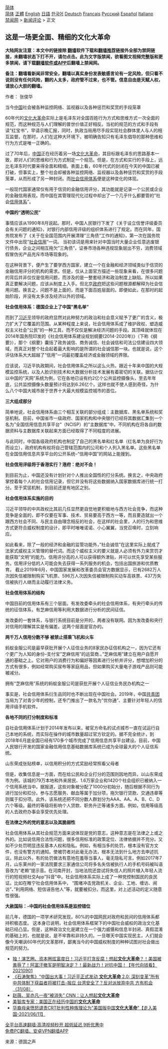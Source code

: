  <!-- 面包屑导航 --> <div class="breadcrumb"><!-- GTranslate: https://gtranslate.io/ -->  <div class="switcher notranslate">  <div class="selected">  <a href="#" onclick="return false;"> 简体</a>  </div>  <div class="option">  <a href="https://www.bannedbook.org" onclick="doGTranslate('zh-CN|zh-CN');jQuery('div.switcher div.selected a').html(jQuery(this).html());return false;" title="简体中文" class="nturl selected"> 简体</a>  <a href="https://www.bannedbook.org/zh-tw/" onclick="doGTranslate('zh-CN|zh-TW');jQuery('div.switcher div.selected a').html(jQuery(this).html());return false;" title="繁體中文" class="nturl"> 正體</a>  <a href="https://www.bannedbook.org/en/" onclick="doGTranslate('zh-CN|en');jQuery('div.switcher div.selected a').html(jQuery(this).html());return false;" title="English" class="nturl"> English</a>  <a href="https://www.bannedbook.org/ja/" onclick="doGTranslate('zh-CN|ja');jQuery('div.switcher div.selected a').html(jQuery(this).html());return false;" title="日本語" class="nturl"> 日語</a>  <a href="https://www.bannedbook.org/ko/" onclick="doGTranslate('zh-CN|ko');jQuery('div.switcher div.selected a').html(jQuery(this).html());return false;" title="한국어" class="nturl"> 한국어</a>  <a href="https://www.bannedbook.org/de/" onclick="doGTranslate('zh-CN|de');jQuery('div.switcher div.selected a').html(jQuery(this).html());return false;" title="Deutsch" class="nturl"> Deutsch</a>  <a href="https://www.bannedbook.org/fr/" onclick="doGTranslate('zh-CN|fr');jQuery('div.switcher div.selected a').html(jQuery(this).html());return false;" title="Français" class="nturl"> Français</a>  <a href="https://www.bannedbook.org/ru/" onclick="doGTranslate('zh-CN|ru');jQuery('div.switcher div.selected a').html(jQuery(this).html());return false;" title="Русский" class="nturl"> Русский</a>  <a href="https://www.bannedbook.org/es/" onclick="doGTranslate('zh-CN|es');jQuery('div.switcher div.selected a').html(jQuery(this).html());return false;" title="Español" class="nturl"> Español</a>  <a href="https://www.bannedbook.org/it/" onclick="doGTranslate('zh-CN|it');jQuery('div.switcher div.selected a').html(jQuery(this).html());return false;" title="Italiano" class="nturl"> Italiano</a>  </div>  </div>      <div class='breadcrumb-sub'><!-- Breadcrumb NavXT 6.3.0 --> <a href="https://www.bannedbook.org/" class="home">禁闻网</a> &gt; <a href="https://www.bannedbook.org/bnews/comments/" class="category">新闻评论</a> &gt; 正文</div></div><h2>这是一场更全面、精细的文化大革命</h2> <p class="notice"><b>大陆网友注意：本文中的链接除 <a href="https://github.com/bannedbook/fanqiang" >翻墙</a>软件下载和<a href="https://github.com/killgcd/justmysocks/blob/master/README.md">翻墙推荐</a>链接外全部为禁网链接，未翻墙状态下打不开，请勿点击。此为文字版禁闻，欲看图文视频完整版和更多禁闻，请下载<a href="https://github.com/bannedbook/fanqiang">翻墙软件或APP</a>后翻墙上禁闻网。</p><p>备注：翻墙看新闻非常安全，翻墙以真实身份发表敏感言论有一定风险，但只看不说则没有任何风险，翻的人太多，政府管不过来，也不管。信息自由是天赋人权，请放心大胆的翻墙。</b></p>  <div class="entry"> <p>作者： 张俊华</p> <p id="conimg">当今<a href="https://www.bannedbook.org/bnews/tag/%E4%B8%AD%E5%9B%BD/" class="st_tag internal_tag" rel="tag" title="标签 中国 下的日志">中国</a>社会被各种监控网络、监视器以及各种惩罚和奖赏的手段笼罩</p> <p>60年代的<span class='wp_keywordlink'><a href="https://www.bannedbook.org/forum2/topic973.html" title="《文化大革命：历史真相和集体记忆》" target="_blank">文化大革命</a></span>实际上是毛泽东对全国百姓行为方式和思维方式一次全面的规范，而这种规范与人们理解的普世价值正好相反。当初的规范的方式和手段有读&#8221;红宝书&#8221;，早请示晚汇报，同时，执政当局用尽手段实现社会群体里人与人的相互监督。在那时，人们在这种大环境下，被明确告知只有毛泽东倡导的那种思维和行为方式是唯一正确的。</p> <p>过了70年后，<span class='wp_keywordlink_affiliate'><a href="https://www.bannedbook.org/" title="中国" target="_blank">中国</a></span>正在经历着另一场<a href="https://www.bannedbook.org/bnews/tag/%e6%96%87%e5%8c%96%e5%a4%a7%e9%9d%a9%e5%91%bd/" class="st_tag internal_tag" rel="tag" title="标签 文化大革命 下的日志">文化大革命</a>，其目标跟毛泽东的思路基本一致，即对人们的思维和行为方式制定一个规范。但是，在方式和实行的手段上，远比毛泽东时代要来得全面和精细。表面上看，60年代式的封闭在今天的中国已被打破，但事实上，整个社会却被各种监控网络、监视器以及各种惩罚和奖赏的手段笼罩，从而形成了另一种封闭。而<a href="https://www.bannedbook.org/bnews/tag/%e7%a4%be%e4%bc%9a%e4%bf%a1%e7%94%a8%e4%bd%93%e7%b3%bb/" class="st_tag internal_tag" rel="tag" title="标签 社会信用体系 下的日志">社会信用体系</a>便是这种变化的体现。</p> <p>一般现代国家通常仅有用于信贷的金融信用评分，其功能就是记录一个公民或企业的金融信用表现。而中国在其管理现代化过程中却出了一个几乎什么都要管的&#8221;社会<a href="https://www.bannedbook.org/bnews/tag/%E4%BF%A1%E7%94%A8%E4%BD%93%E7%B3%BB/" class="st_tag internal_tag" rel="tag" title="标签 信用体系 下的日志">信用体系</a>&#8221;。</p> <p><strong>中国的“透明公民”</strong></p> <p>事情应该从1990年8月说起。那时，中国人民银行下发了《关于设立信誉评级委员会有关问题的通知》，对银行内部信用评级的组织体系进行了规定。而在同年，国务院发布了《关于在全国范围内开展清理&#8221;三角债&#8221;工作的通知》，第一次在国务院文件中出现&#8221;<a href="https://www.bannedbook.org/bnews/tag/%E7%A4%BE%E4%BC%9A%E4%BF%A1%E7%94%A8/" class="st_tag internal_tag" rel="tag" title="标签 社会信用 下的日志">社会信用</a>&#8221;一词。 当初该词是用来针对中国当时大量企业任意逃废银行债务，企业之间相互拖欠&#8221;三角债&#8221;，证券市场各种违规现象层出不穷，消费领域假冒伪劣产品充斥市场等现象的。</p> <p>在这种背景下，便产生了要学西方国家，建立一个在金融和经济领域类似于信贷的金融信用评分的机构的需求。但是，仅从上面官方描述一些现象来看，在很多问题的背后并非仅仅是信用问题，而涉及的是一整套经济和政治制度上缺陷。所以如果真正要解决问题，应该从制度上入手。但北京<a href="https://www.bannedbook.org/bnews/tag/%e6%94%bf%e5%ba%9c/" class="st_tag internal_tag" rel="tag" title="标签 政府 下的日志">政府</a>把这些问题根源都解释为社会信用问题。换言之，问题不是上面的，而是下面百姓层面的。即便如此，在那时的起始阶段，并没有太多涉及经济以外的领域。</p> <p><strong>社会信用体系：德国企业上了中国&#8221;黑名单&#8221;</strong></p>  <p>而到了<a href="https://www.bannedbook.org/bnews/tag/%e4%b9%a0%e8%bf%91%e5%b9%b3/" class="st_tag internal_tag" rel="tag" title="标签 习近平 下的日志">习近平</a>领导的政府显然对此种努力的政治和社会意义赋予了更广的含义，极力扩大了它覆盖的范围。从某种程度上来说，社会信用体系成了维护政权、塑造威权主义社会&#8221;公民&#8221;的一种工具，而不仅仅是解决经济问题的手段。其顶峰就体现在2014年国务院印发的《社会信用体系建设规划纲要(2014-2020年)》（下称《纲要》），那个《纲要》囊括了政务诚信、商务诚信、社会诚信和司法公信建设四大领域，而真正对整个社会起着最大影响的是所谓的社会诚信那一块。也就是说，这个评估体系大大超越了&#8221;信用&#8221;一词最初覆盖经济或金融领域的界限。</p> <p>应该说，习近平执政期间，社会信用体系之所以这么火热，跟近十年来中国的大规模监控系统，以及人脸识别技术和大数据分析技术发展有着密切的关联。据估计仅以中国的&#8221;天网&#8221;系统为例，它在各地已设有约2亿个公共监控摄像头，至去年年底，公共监控摄像头数量预计将达到6.26亿个。这样也就不使人感到奇怪，为什么八个中国大城市居于世界十大最大规模监控城市的首位。&nbsp;</p> <p><strong>三大组成部分</strong></p> <p>简单地说，社会信用体系由三个相互关联的部分组成：主数据库、黑名单系统和奖惩机制。目前，中国省市一级政府、国家机构和中央银行已经将其数据汇集到一个名为&#8221;全国信用信息共享平台&#8221;（NCISP）的&#8221;主数据库&#8221;中。不同机构在将各自的数据资料与主数据库关联起来方面已经取得了不同程度的进展。</p> <p>与此同时，中国各级政府机构也制定了自己的黑名单和红名单（红名单为良好行为而设立），政府机构有权将自己管辖范围内的公司和个人列入黑名单。这些黑名单在全国信用信息共享平台的公开系统&#8211;&#8220;信用中国&#8221;的网站上能搜到。</p> <p><strong>社会信用评级将于香港实行？港府：绝对不会！</strong></p> <p>到目前为止，中国还没有计划针对个人推出全国性的打分系统。换言之，中央政府掌控着每个人的社会信用记录，但它并没有将这些数据纳入国家数据库进行统一打分。至于奖惩机制，到目前还是有地区之别。</p> <p><strong>社会信用体系实施的目的</strong></p> <p>习近平领导的中共政权比其前几任显然更自觉地更积极地与西方社会竞争，而这种竞争是全面的，即不仅要在军事、技术、贸易要高于西方一等，而且要造就出一个跟西方社会不同、与民主自由理念相反的社会，在这样的社会里，人的行为和思维方式更符合威权制度的设计，即平时唯唯诺诺、小心翼翼，当党召唤时，立刻响应。</p>  <p>如此看来，除了一般的经济和金融的监管功能外，&#8221;社会诚信&#8221;在这里实际上就成了法家式威权主义管理的替代词。而这个威权主义的要义就是人必须有外力来赏罚才能获取&#8221;文明&#8221;的能力。信用评分高的人可以获得额外津贴，并可以优先享受某些服务。信用评分低的人可能会失去获得一系列服务的机会，包括出国旅游和优质教育。 截止2019年6月，中国国家发展和改革委员会官方数据显示，已有2682万人次因失信被限制购买飞机票、596万人次因失信被限制购买动车高铁票、437万失信被执行人继而主动履行法律义务。</p> <p><strong>社会信用体系的结构</strong></p> <p>中国目前的信用体系有三个层面。有发改委牵头的社会信用体系，有央行牵头的传统的征信体系，有芝麻信用等利用大数据进行分析的民间征信。</p> <p>发改委的一套体系，与银行系统目前是分开的，两者没有联网。因为发改委和央行对信用的理解其实是有偏差。这两个层面是官办的。</p> <p><strong>两千万人信用分数不够 被禁止搭乘飞机和火车</strong></p> <p>蚂蚁金服公司是最早获批开展个人征信业务的8家民办征信机构之一，因为它还有个更广为人知的身份&#8211;支付宝&#8221;芝麻信用&#8221;的运营商.。&#8221;芝麻信用&#8221;建立在用户自愿开通的基础之上。它对用户的消费行为和偏好等因素进行分析并评分，想增加积分的方式有很多，例如经常购买尿布等家庭用品，但如果购买大量电子游戏产品则可能被减分。</p> <p>拥有“芝麻信用”系统的蚂蚁金服公司是获批开展个人征信业务民办机构之一</p> <p>事实是，社会信用体系衍生品同时也不断出现在中国社会。2019年，中国<a href="https://www.bannedbook.org/bnews/tag/%e5%85%b1%e9%9d%92%e5%9b%a2/" class="st_tag internal_tag" rel="tag" title="标签 共青团 下的日志">共青团</a>当局为了对青少年的控制，还专门推出了一款名为&#8221;优你通&#8221;、主要针对年轻人的信用评级手机软件。</p> <p><strong>各地不同的打分制度和标准</strong></p>  <p>自社会信用体系计划于2014年发布以来，被官方命名的试点城市一直在试运行自己本地的系统，而实际在操作的城市数量超过官方钦定的。据不完全统计，到2018年6月底全国已经有170多个城市完成了信用信息共享平台建设。目前，中国人民银行开发的国家金融信用信息基础数据库系统已成为全球最大的个人征信系统。</p> <p>山东荣成张贴榜单，以信用积分的方式奖励经常照看父母者</p> <p>但是，收集信息是一方面，而在给公民和企业打分的范围则因地而异。以山东荣成市为例。该城的79万本地和外来居民、1.6万家企业和1420个社会组织已被纳入一个信用系统当中。据报道，这些对象被分配了1000分初始分，随后根据不同行为进行加分和扣分。参与志愿服务、献血等属于加分项，拖欠银行贷款、交通违章等则属于扣分项。此外，该系统还把不同分数人群划分为AAA、AA、A、B、C、D六个等级。最终的等级将影响个人贷款、职务升迁等诸多方面。例如，信用等级高的人去政府办事会享受优先处理。</p> <p><strong>在法律之外的党的意志以及其脆弱性</strong></p> <p>社会信用体系从其社会规范方面来说体现是党的意志，这种意志是在法律之上或之外的。比如说信用合法性问题，很多信用标准的政策定位、法律依据并不充分。又如不少处罚明显违反基本人权和隐私。例如，有相当多的处罚，根本没有官方文件，也没有警方的通知。使被罚者对此毫无办法，根本无法到什么地方去申述抗议。除此以外，有的处罚做法有意地在羞辱当事人，毫无隐私可言。例如2017年7月，山东莱州的一家法院要求三家通信公司将多名失信被执行人的手机号码被叫语音改为&#8221;老赖&#8221;提示音。在河南开封，当地法院还尝试将失信人的照片植入年轻人流行的短视频社交App&#8221;抖音&#8221;中。社会信用体系实际上成了一种党控制国民的良民证。比如在睢宁社会信用体系中， &#8220;围堵冲击党政机关、企业、工地、缠访、闹访&#8221;、&#8221;利用网络、短信诬告他人&#8221;等，就要被扣分。而这里，对上述活动的定义随意性很强。</p> <p><strong>大赦国际：-中国的社会信用体系是监控错位</strong></p> <p>前几年，德国的一项学术研究发现，80%的中国网民对政府和民间的信用体系都持积极态度。 这本身已说明，社会信用体系框架下的中国社会威权的政治文化基础已经凸显。但是，这种政治文化是建立在一个强力威慑和信息半封闭、真假混淆的基础上的，也就是说，是不牢靠和非持久的。一旦哪天中国实现民主，人们就会像今天嘲讽60年代的文革那样，鄙夷当今的中国威权制度的种种试图对社会做出规范的努力。</p> <ul class='op-related-articles' title='相关阅读'> <li><a href='https://www.bannedbook.org/bnews/taiwannews/20210901/1617181.html' target='_blank'>独！演艺圈、资本圈炫富度日！习近平打贪反腐！想起<b>文化大革命</b>？！美国被羞辱了！阿富汗撤军是明智决定？！最新战力！对抗中国！【年代向钱看】20210901</a></li> <li><a href='https://www.bannedbook.org/bnews/bannedvideo/20210831/1616686.html' target='_blank'>《石涛聚焦》“中国出大事！习近平正式发动 <b>文化大革命</b> 2.0: 深刻变革”所有中共体制下获益者将被打击-报应 台湾安全了？反对派放弃中共 方有机会（31/08）</a></li> <li><a href='https://www.bannedbook.org/bnews/comments/20210831/1616511.html' target='_blank'>赵薇、吴亦凡一夜“被消失” CNN：让人想起<b>文化大革命</b></a></li> <li><a href='https://www.bannedbook.org/bnews/cnnews/20210619/1569683.html' target='_blank'>美智库专家：美国正在经历中国的<b>文化大革命</b></a></li> <li><a href='https://www.bannedbook.org/bnews/bannedvideo/20210612/1565235.html' target='_blank'>华裔母亲愤怒谴责CRT批判性种族理论为"美国版中国<b>文化大革命</b>"【走入美国-2021/06/11】</a></li> </ul> <p class="texttj"> <a href="https://github.com/bannedbook/fanqiang/wiki/V2ray%E6%9C%BA%E5%9C%BA" target="_blank">全平台高速翻墙:高清视频秒开,超低延迟,9折优惠中</a><br/> <a href="https://github.com/bannedbook/fanqiang/wiki/%E7%A6%81%E9%97%BB%E7%BD%91%E5%AE%89%E5%8D%93%E7%BF%BB%E5%A2%99%E6%96%B0%E9%97%BBAPP" target="_blank">免费PC翻墙、安卓VPN翻墙APP</a></p><p> 来源：德国之声 </p> <a name='sharetosocial'></a>  <div style="margin-bottom:5px;padding-bottom:5px;clear:both"> <div id="archive-pix-1" class="banner-ads"> <!-- AuctionX Display platform tag START --> <div id="26318x728x90x621x_ADSLOT2" clicktrack="%%CLICK_URL_ESC%%"></div> <!-- AuctionX Display platform tag END --> </div> <div id="archive-pix-2" class="banner-ads"> <!-- AuctionX Display platform tag START --> <div id="26315x300x250x621x_ADSLOT2" clicktrack="%%CLICK_URL_ESC%%"></div> <!-- AuctionX Display platform tag END --> </div> </div>  <div id="archive-pix-1" class="banner-ads"> <!-- AuctionX Display platform tag START --> <div id="26318x728x90x621x_ADSLOT3" clicktrack="%%CLICK_URL_ESC%%"></div> <!-- AuctionX Display platform tag END --> </div> </div><!--END ENTRY--> 